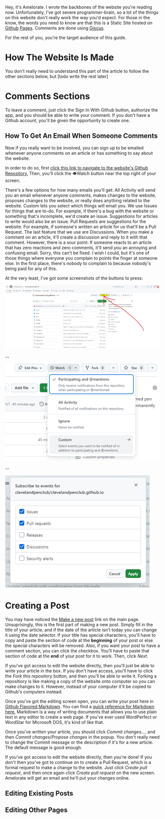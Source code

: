 Hey, it's Amelorate.
I wrote the backbones of the website you're reading now.
Unfortunately, I've got severe programmer-brain, so a lot of the things on this website don't really work the way you'd expect.
For those in the know, the words you need to know are that this is a Static Site hosted on [Github](https://github.com/clevelandpenclub/clevelandpenclub.github.io) [Pages](https://pages.github.com).
Comments are done using [Giscus](https://giscus.app).

For the rest of you, you're the target audience of this guide.

# How The Website Is Made

You don't really need to understand this part of the article to follow the other sections below, but [todo write the rest later]

# Comments Sections

To leave a comment, just click the Sign In With Github button, authorize the app, and you should be able to write your comment.
If you don't have a Github account, you'll be given the opportunity to create one.

## How To Get An Email When Someone Comments

Now if you really want to be involved, you can sign up to be emailed whenever anyone comments on an article or has something to say about the website.

In order to do so, first [click this link to navigate to the website's Github Repository.](https://github.com/clevelandpenclub/clevelandpenclub.github.io)
Then, you'll click the 👁️Watch button near the top right of your screen.

There's a few options for how many emails you'll get: 
All Activity will send you an email whenever anyone comments, makes changes to the website, proposes changes to the website, or really does anything related to the website.
Custom lets you select which things will email you.
We use Issues for things that are to-do.
For example, if there's a bug with the website or something that's incomplete, we'd create an issue.
Suggestions for articles to write would also be an issue.
Pull Requests are suggestions for the website.
For example, if someone's written an article for us that'll be a Pull Request.
The last feature that we use are Discussions.
When you make a comment on an article, it'll create a discussion and reply to it with that comment.
However, there is a sour point: If someone reacts to an article that has zero reactions and zero comments, it'll send you an annoying and confusing email.
Sorry, this can't be fixed.
I wish I could, but it's one of those things where everyone you complain to points the finger at someone else.
In the first place, there's nobody to complain to because nobody's being paid for any of this.

At the very least, I've got some screenshots of the buttons to press:

![Arrow pointing to the Watch button](/assets/CommentTutorial1.png)

--

![Dropdown that appears when you click the Watch button](/assets/CommentTutorial2.png)

--

![Options popup when you click Custom](/assets/CommentTutorial3.png)

# Creating a Post

You may have noticed the [Make a new post](/tools/new-post.html) link on the main page.
Unsuprisingly, this is the first part of making a new post.
Simply fill in the title of your article, and if the date of the article isn't today you can change it using the date selector.
If your title has special characters, you'll have to copy and paste the section of code at the **beginning** of your post or else the special characters will be removed.
Also, if you want your post to have a comment section, you can click the checkbox.
You'll have to paste that section of code at the **end** of your post for it to work.
Then, click *Next*.

If you've got access to edit the website directly, then you'll just be able to write your article in the box.
If you don't have access, you'll have to click the *Fork this repository* button, and then you'll be able to write it.
Forking a repositiory is like making a copy of the website onto computer so you can make changes to it.
However, instead of your computer it'll be copied to Github's computers instead.

Once you've got the editing screen open, you can write your post here in [Github Flavored Markdown](https://docs.github.com/en/get-started/writing-on-github/getting-started-with-writing-and-formatting-on-github/basic-writing-and-formatting-syntax).
You can find a [quick reference for Markdown here.](https://gist.github.com/Myndex/5140d6fe98519bb15c503c490e713233)
Markdown is a way of writing documents that allows you to use plain text in any editor to create a web page.
If you've ever used WordPerfect or WordStar for Microsoft DOS, it's kind of like that.

Once you've written your article, you should click *Commit changes...*, and then *Commit changes*/*Propose changes* in the popup.
You don't really need to change the Commit message or the description if it's for a new article.
The default message is good enough.

If you've got access to edit the website directly, then you're done!
If you don't then you've got to continue on to create a Pull Request, which is a formal request to make a change to the website.
Just click *Create pull request*, and then once again click *Create pull request* on the new screen.
Amelorate will get an email and he'll put your changes online.

## Editing Existing Posts

## Editing Other Pages

<script src="https://giscus.app/client.js" data-repo="clevelandpenclub/clevelandpenclub.github.io" data-repo-id="R_kgDONeh5oQ" data-category="Announcements" data-category-id="DIC_kwDONeh5oc4Cl6ba" data-mapping="pathname" data-strict="1" data-reactions-enabled="1" data-emit-metadata="0" data-input-position="top" data-theme="preferred_color_scheme" data-lang="en" crossorigin="anonymous" async=""></script>
